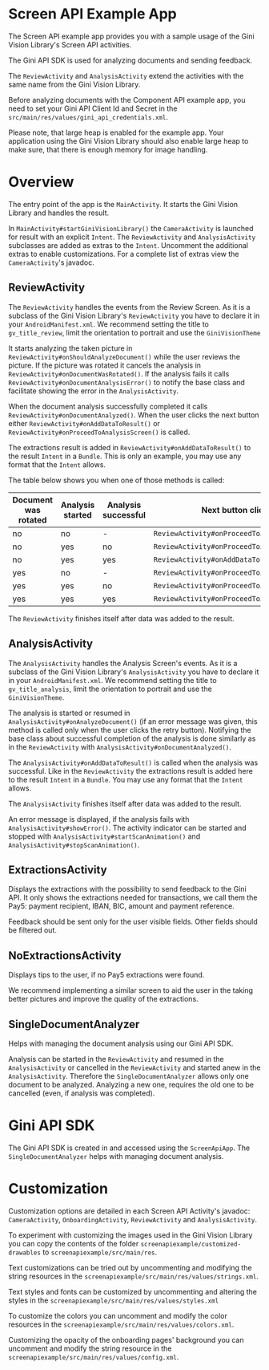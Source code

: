 Screen API Example App
=========================

The Screen API example app provides you with a sample usage of the Gini Vision Library's Screen API activities.

The Gini API SDK is used for analyzing documents and sending feedback.

The `ReviewActivity` and `AnalysisActivity` extend the activities with the same name from the Gini Vision Library.

Before analyzing documents with the Component API example app, you need to set your Gini API Client Id and Secret in the `src/main/res/values/gini_api_credentials.xml`.

Please note, that large heap is enabled for the example app. Your application using the Gini Vision Library should also enable large heap to make sure, that there is enough memory for image handling.

Overview
========

The entry point of the app is the `MainActivity`. It starts the Gini Vision Library and handles the result.

In `MainActivity#startGiniVisionLibrary()` the `CameraActivity` is launched for result with an explicit `Intent`. The `ReviewActivity` and `AnalysisActivity` subclasses are added as extras to the `Intent`. Uncomment the additional extras to enable customizations. For a complete list of extras view the `CameraActivity`'s javadoc.

ReviewActivity
--------------

The `ReviewActivity` handles the events from the Review Screen. As it is a subclass of the Gini Vision Library's `ReviewActivity` you have to declare it in your `AndroidManifest.xml`. We recommend setting the title to `gv_title_review`, limit the orientation to portrait and use the `GiniVisionTheme`  

It starts analyzing the taken picture in `ReviewActivity#onShouldAnalyzeDocument()` while the user reviews the picture. If the picture was rotated it cancels the analysis in `ReviewActivity#onDocumentWasRotated()`. If the analysis fails it calls `ReviewActivity#onDocumentAnalysisError()` to notify the base class and facilitate showing the error in the `AnalysisActivity`. 

When the document analysis successfully completed it calls `ReviewActivity#onDocumentAnalyzed()`. When the user clicks the next button either `ReviewActivity#onAddDataToResult()` or `ReviewActivity#onProceedToAnalysisScreen()` is called.

The extractions result is added in `ReviewActivity#onAddDataToResult()` to the result `Intent` in a `Bundle`. This is only an example, you may use any format that the `Intent` allows.

The table below shows you when one of those methods is called:

|Document was rotated|Analysis started|Analysis successful|Next button clicked|
|---|---|---|---|
|no|no|-|`ReviewActivity#onProceedToAnalysisScreen()`|
|no|yes|no|`ReviewActivity#onProceedToAnalysisScreen()`|
|no|yes|yes|`ReviewActivity#onAddDataToResult()`|
|yes|no|-|`ReviewActivity#onProceedToAnalysisScreen()`|
|yes|yes|no|`ReviewActivity#onProceedToAnalysisScreen()`|
|yes|yes|yes|`ReviewActivity#onProceedToAnalysisScreen()`|

The `ReviewActivity` finishes itself after data was added to the result.

AnalysisActivity
----------------

The `AnalysisActivity` handles the Analysis Screen's events. As it is a subclass of the Gini Vision Library's `AnalysisActivity` you have to declare it in your `AndroidManifest.xml`. We recommend setting the title to `gv_title_analysis`, limit the orientation to portrait and use the `GiniVisionTheme`.

The analysis is started or resumed in `AnalysisActivity#onAnalyzeDocument()` (if an error message was given, this method is called only when the user clicks the retry button). Notifying the base class about successful completion of the analysis is done similarly as in the `ReviewActivity` with `AnalysisActivity#onDocumentAnalyzed()`. 

The `AnalysisActivity#onAddDataToResult()` is called when the analysis was successful. Like in the `ReviewActivity` the extractions result is added here to the result `Intent` in a `Bundle`. You may use any format that the `Intent` allows. 
 
The `AnalysisActivity` finishes itself after data was added to the result.
 
An error message is displayed, if the analysis fails with `AnalysisActivity#showError()`. The activity indicator can be started and stopped with `AnalysisActivity#startScanAnimation()` and `AnalysisActivity#stopScanAnimation()`.

ExtractionsActivity
-------------------

Displays the extractions with the possibility to send feedback to the Gini API. It only shows the extractions needed for transactions, we call them the Pay5: payment recipient, IBAN, BIC, amount and payment reference.

Feedback should be sent only for the user visible fields. Other fields should be filtered out.

NoExtractionsActivity
---------------------

Displays tips to the user, if no Pay5 extractions were found. 

We recommend implementing a similar screen to aid the user in the taking better pictures and improve the quality of the extractions.

SingleDocumentAnalyzer
----------------------

Helps with managing the document analysis using our Gini API SDK. 

Analysis can be started in the `ReviewActivity` and resumed in the `AnalysisActivity` or cancelled in the `ReviewActivity` and started anew in the `AnalysisActivity`. Therefore the `SingleDocumentAnalyzer` allows only one document to be analyzed. Analyzing a new one, requires the old one to be cancelled (even, if analysis was completed).

Gini API SDK
============

The Gini API SDK is created in and accessed using the `ScreenApiApp`. The `SingleDocumentAnalyzer` helps with managing document analysis.

Customization
=============

Customization options are detailed in each Screen API Activity's javadoc: `CameraActivity`, `OnboardingActivity`, `ReviewActivity` and `AnalysisActivity`.

To experiment with customizing the images used in the Gini Vision Library you can copy the contents of the folder `screenapiexample/customized-drawables` to `screenapiexample/src/main/res`.

Text customizations can be tried out by uncommenting and modifying the string resources in the `screenapiexample/src/main/res/values/strings.xml`.

Text styles and fonts can be customized by uncommenting and altering the styles in the `screenapiexample/src/main/res/values/styles.xml`

To customize the colors you can uncomment and modify the color resources in the `screenapiexample/src/main/res/values/colors.xml`.

Customizing the opacity of the onboarding pages' background you can uncomment and modify the string resource in the `screenapiexample/src/main/res/values/config.xml`.



